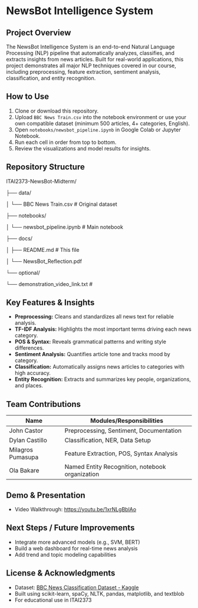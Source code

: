 # NewsBot Intelligence System

## Project Overview
The NewsBot Intelligence System is an end-to-end Natural Language Processing (NLP) pipeline that automatically analyzes, classifies, and extracts insights from news articles. Built for real-world applications, this project demonstrates all major NLP techniques covered in our course, including preprocessing, feature extraction, sentiment analysis, classification, and entity recognition.

## How to Use
1. Clone or download this repository.
2. Upload `BBC News Train.csv` into the notebook environment or use your own compatible dataset (minimum 500 articles, 4+ categories, English).
3. Open `notebooks/newsbot_pipeline.ipynb` in Google Colab or Jupyter Notebook.
4. Run each cell in order from top to bottom.
5. Review the visualizations and model results for insights.

## Repository Structure
ITAI2373-NewsBot-Midterm/

├── data/

│ └── BBC News Train.csv # Original dataset

├── notebooks/

│ └── newsbot_pipeline.ipynb # Main notebook

├── docs/

│ ├── README.md # This file

│ └── NewsBot_Reflection.pdf 

└── optional/

└── demonstration_video_link.txt #



## Key Features & Insights
- **Preprocessing:** Cleans and standardizes all news text for reliable analysis.
- **TF-IDF Analysis:** Highlights the most important terms driving each news category.
- **POS & Syntax:** Reveals grammatical patterns and writing style differences.
- **Sentiment Analysis:** Quantifies article tone and tracks mood by category.
- **Classification:** Automatically assigns news articles to categories with high accuracy.
- **Entity Recognition:** Extracts and summarizes key people, organizations, and places.

## Team Contributions
| Name              | Modules/Responsibilities                          |
|-------------------|---------------------------------------------------|
| John Castor       | Preprocessing, Sentiment, Documentation           |
| Dylan Castillo    | Classification, NER, Data Setup                   |
| Milagros Pumasupa | Feature Extraction, POS, Syntax Analysis          |
| Ola Bakare        | Named Entity Recognition, notebook organization   |

## Demo & Presentation
- Video Walkthrough: https://youtu.be/1xrNLgBblAo

## Next Steps / Future Improvements
- Integrate more advanced models (e.g., SVM, BERT)
- Build a web dashboard for real-time news analysis
- Add trend and topic modeling capabilities

## License & Acknowledgments
- Dataset: [BBC News Classification Dataset - Kaggle](https://www.kaggle.com/competitions/learn-ai-bbc/data)
- Built using scikit-learn, spaCy, NLTK, pandas, matplotlib, and textblob
- For educational use in ITAI2373

